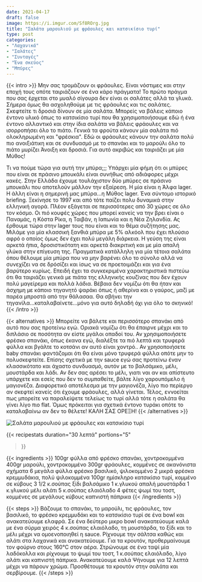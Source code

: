 ```yaml
---
date: 2021-04-17
draft: false
image: https://i.imgur.com/Sf8ROrg.jpg
title: "Σαλάτα μαρουλιού με φράουλες και κατσικίσιο τυρί"
type: post
categories:
- "Λαχανικά"
- "Σαλάτες"
- "Συνταγές"
- "Ένα σκεύος"
- "Μπύρες"
---
```


{{< intro >}}
Μην σας τρομάζουν οι φράουλες. Είναι νόστιμες και στην εποχή τους οπότε ταιριάζουν σε ένα κάρο πράγματα! Το πρώτο πράγμα που σας έρχεται στο μυαλό σίγουρα δεν είναι οι σαλάτες αλλά τα γλυκά. Σήμερα όμως θα ασχοληθούμε με τις φράουλες και τις σαλάτες. Σκεφτείτε τι δροσιά δίνουν σε μία σαλάτα. Μπορείς να βάλεις κάποιο έντονο υλικό όπως το κατσικίσιο τυρί που θα χρησιμοποιήσουμε εδώ ή ένα έντονο αλλαντικό και στην ίδια σαλάτα να βάλεις φράουλες και να ισορροπήσει όλο το πιάτο. Γενικά τα φρούτα κάνουν μία σαλάτα πιό ολοκληρωμένη και "φρέσκια". Εδώ οι φράουλες κάνουν την σαλάτα πολύ πιο ανοιξιάτικη και σε συνδυασμό με το σπανάκι και το μαρούλι όλο το πιάτο μυρίζει Άνοιξη και δροσιά. Για αυτό ακριβώς και ταιριάζει με μία Μύθος!

Τι να πούμε τώρα για αυτή την μπύρα;;; Υπάρχει μία φήμη ότι οι μπύρες που είναι σε πράσινο μπουκάλι είναι συνήθως από αδιάφορες μέχρι κακές. Στην Ελλάδα έχουμε τουλάχιστον δύο μπύρες σε πράσινο μπουκάλι που αποτελούν μάλλον την εξαίρεση. Η μία είναι η Άλφα lager. Η άλλη είναι η σημερινή μας μπύρα...η Μύθος lager. Ένα σύντομο ιστορικό briefing. Ξεκίνησε το 1997 και από τότε παίζει πολυ δυναμικά στην ελληνική αγορά. Πλέον εξάγεται σε περισσότερες από 30 χώρες σε όλο τον κόσμο. Οι πιό κουφές χώρες που μπορεί κανείς να την βρει είναι ο Παναμάς, η Κόστα Ρίκα, η Ταιβάν, η Ιαπωνία και η Νέα Ζηλανδία. Ας έρθουμε τώρα στην lager τους που είναι και το θέμα συζήτησης μας. Μιλάμε για μία κλασσική ξανθιά μπύρα με 5% αλκόολ που έχει πλούσιο αφρό ο οποίος όμως δεν έχει πολύ μεγάλη διάρκεια. Η γεύση της είναι αρκετά ήπια, δροσιστικότατη και αρκετά διακριτική και με μία απαλή γλύκα στην επίγευση της. Πραγματικά κατάλληλη για μία τέτοια σαλάτα όπου θέλουμε μία μπύρα που να μην βαρένει όλο το σύνολο αλλά να συνεχίζει να σε δρόσίζει και ίσως να σε προετοιμάζει και για ένα βαρύτερο κυρίως. Επειδή έχει τα συγκεκριμένα χαρακτηριστικά πιστεύω ότι θα ταιριάζει γενικά με πιάτα της ελληνικής κουζίνας που δεν έχουν πολύ μαγείρεμα και πολλά λάδια. Βέβαια δεν νομίζω ότι θα ήταν και άσχημη με κάποιο τηγανητό ψαράκι όπως ή αθερίνα και ο γαύρος, μαζί με παρέα μπροστά από την θάλασαα. Θα σβήνει την τηγανίλα...καταλαβαίνετε...μόνο για αυτό δηλαδή όχι για όλο το σκηνικό!  
{{< /intro >}}

{{< alternatives >}} Μπορείτε να βάλετε και περισσότερο σπανάκι από αυτό που σας προτείνω εγώ. Οριακά νομίζω ότι θα έπαιρνε μέχρι και το διπλάσιο σε ποσότητα αν είστε μγάλοι οπαδοί του. Αν χρησιμοποιήσετε φρέσκο σπανάκι, όπως έκανα εγώ, διαλέξτε τα πιό λεπτά και τρυφερά φύλλα και βγάλτε το κοτσάνι αν αυτό είναι χοντρό.. Αν χρησοποιήσετε baby σπανάκι φαντάζομαι ότι θα είναι μόνο τρυφερά φύλλα οπότε μην το πολυσκεφτείτε. Επίσης σχετικά με την sauce εγώ σας προτείνω έναν κλασσικότατο και άχαστο συνδυασμό, αυτόν με το βαλσάμικο, μέλι, μουστάρδα και λάδι. Αν δεν σας αρέσει το μέλι, γιατι ναι αν και απίστευτο υπάρχετε και εσείς που δεν το συμπαθείτε, βάλτε λίγο χαρουπόμελο ή μαγιονέζα. Διαφορετικό αποτέλεσμα με την μαγιονέζα, λίγο πιο περίεργο αν σκεφτεί κανείς ότι έχουμε φράουλες, αλλά γίνεται. Τέλος, εννοείται πως μπορείτε να παραλείψετε τελείως το τυρί αλλά τότε η σαλάτα θα γίνει λίγο πιο flat. Όμως πρόκειται για σχετικά έντονο τυράκι οπότε το καταλαβαίνω αν δεν το θέλετε! ΚΑΛΗ ΣΑΣ ΟΡΕΞΗ!
{{< /alternatives >}}

![Σαλάτα μαρουλιού με φράουλες και κατσικίσιο τυρί](https://i.imgur.com/wvBLtsq.jpg "Σαλάτα μαρουλιού με φράουλες και κατσικίσιο τυρί")

{{< recipestats 
    duration="30 λεπτά"
    portions="5"
>}}

{{< ingredients >}} 
100gr φύλλα από φρέσκο σπανάκι, χοντροκομμένα
400gr μαρούλι, χοντροκομμένο
300gr φράουλες, κομμένες σε ακανόνιστα σχήματα
6 μεγάλα φύλλα φρέσκο βασιλικό, ψιλοκομμένο
2 μικρά φρέσκα κρεμμυδάκια, πολύ ψιλοκομμένα
100gr ημίσκληρο κατσικίσιο τυρί, κομμένο σε κύβους
3 1/2 κ.σούπας ξίδι βαλσάμικο
1 κ.γλυκού απαλή μουστάρδα
1 κ.γλυκού μέλι
αλάτι
5 κ.σούπας ελαιόλαδο
4 φέτες ψωμί του τοστ, κομμένες σε μεγάλους κύβους
καπνιστή πάπρικα
{{< /ingredients >}}

{{< steps >}}
Βάζουμε το σπανάκι, το μαρούλι, τις φράουλες, τον βασιλικό, το φρέσκο κρεμμυδάκι και το κατσικίσιο τυρί σε ένα bowl και ανακατεύουμε ελαφρά.
Σε ένα δεύτερο μικρο bowl ανακατεύουμε καλά με ένα σύρμα χειρός 4 κ.σούπας ελαιόλαδο, τη μουστάρδα, το ξίδι και το μέλι μέχρι να ομοενοποιηθεί η sauce.
Ρίχνουμε την σάλτσα καθώς και αλάτι στα λαχανικά και ανακατεύουμε.
Για τα κρουτόν, προθερμαίνουμε τον φούρνο στους 160°C στον αέρα.
Στρώνουμε σε ένα ταψί μία λαδόκολλα και ρίχνουμε το ψωμί του τοστ, 1 κ.σούπας ελαιόλαδο, λίγο αλάτι και καπνιστή πάπρικα. Ανακατεύουμε καλά
Ψήνουμε για 12 λεπτά μέχρι να πάρουν χρώμα.
Προσθέτουμε τα κρουτόν στην σαλάτα και σερβίρουμε.
{{< /steps >}}